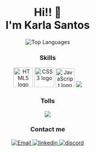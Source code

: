 <!-- Presentation -->
<div align="center">
  <h1>Hi!! 🫰 <br> I'm Karla Santos</h1>
</div>

<!-- GitHub Stats and Skills -->
<div align = "center">
  <!-- GitHub Stats -->
    <img src="https://github-readme-stats.vercel.app/api/top-langs/?username=sark1223&theme=dark&hide_border=false&include_all_commits=true&count_private=true&layout=compact" alt="Top Languages"/>
  <!-- Skills -->
    <h3 align="center">Skills</h3>
    <div>
      <img src="https://i.giphy.com/media/XAxylRMCdpbEWUAvr8/200.webp" width="52" alt="HTML5 logo" />
      <img src="https://i.giphy.com/media/fsEaZldNC8A1PJ3mwp/200.webp" width="52" alt="CSS3 logo" />
      <img src="https://i.giphy.com/media/ln7z2eWriiQAllfVcn/200w.webp" width="50" alt="JavaScript logo" />
      <img src="https://skillicons.dev/icons?i=java,cs&perline=14" />
    </div>  
  <!-- Tools -->
    <h3 align="center">Tolls</h3>
    <div>
       <a href="https://skillicons.dev">
    <img src="https://skillicons.dev/icons?i=discord,postgres,github,linux,mysql,nextjs,nodejs,vscode,androidstudio,arduino,blender,github,godot,py,threejs,unity,visualstudio&perline=14" />
  </a>
    </div>  
</div>

<!-- Contact -->
<div align="center">
  <h3 align="center">Contact me</h3>
  <a href="mailto:santoskarla122308@gmail.com">
    <img border="0" alt="Email" src="https://skillicons.dev/icons?i=gmail&perline=10"/>
  </a>
  <a href="https://www.linkedin.com/in/karla-santos-94131b2b3/">
    <img alt="linkedin" src="https://skillicons.dev/icons?i=linkedin&perline=10"/>
  </a>
  <a href="https://discord.com/channels/1277762114462683230/1277762114911731794">
    <img alt="discord" src="https://skillicons.dev/icons?i=discord&perline=10"/>
  </a>
  
</div>


